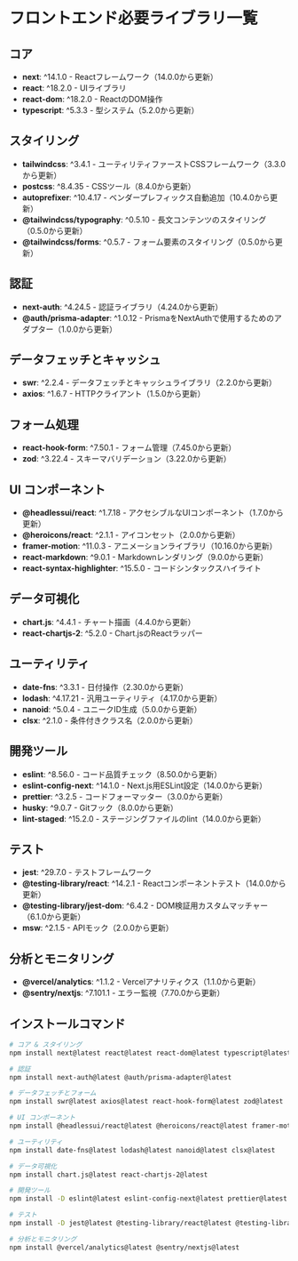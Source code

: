 # フロントエンド必要ライブラリ一覧

## コア

- **next**: ^14.1.0 - Reactフレームワーク（14.0.0から更新）
- **react**: ^18.2.0 - UIライブラリ
- **react-dom**: ^18.2.0 - ReactのDOM操作
- **typescript**: ^5.3.3 - 型システム（5.2.0から更新）

## スタイリング

- **tailwindcss**: ^3.4.1 - ユーティリティファーストCSSフレームワーク（3.3.0から更新）
- **postcss**: ^8.4.35 - CSSツール（8.4.0から更新）
- **autoprefixer**: ^10.4.17 - ベンダープレフィックス自動追加（10.4.0から更新）
- **@tailwindcss/typography**: ^0.5.10 - 長文コンテンツのスタイリング（0.5.0から更新）
- **@tailwindcss/forms**: ^0.5.7 - フォーム要素のスタイリング（0.5.0から更新）

## 認証

- **next-auth**: ^4.24.5 - 認証ライブラリ（4.24.0から更新）
- **@auth/prisma-adapter**: ^1.0.12 - PrismaをNextAuthで使用するためのアダプター（1.0.0から更新）

## データフェッチとキャッシュ

- **swr**: ^2.2.4 - データフェッチとキャッシュライブラリ（2.2.0から更新）
- **axios**: ^1.6.7 - HTTPクライアント（1.5.0から更新）

## フォーム処理

- **react-hook-form**: ^7.50.1 - フォーム管理（7.45.0から更新）
- **zod**: ^3.22.4 - スキーマバリデーション（3.22.0から更新）

## UI コンポーネント

- **@headlessui/react**: ^1.7.18 - アクセシブルなUIコンポーネント（1.7.0から更新）
- **@heroicons/react**: ^2.1.1 - アイコンセット（2.0.0から更新）
- **framer-motion**: ^11.0.3 - アニメーションライブラリ（10.16.0から更新）
- **react-markdown**: ^9.0.1 - Markdownレンダリング（9.0.0から更新）
- **react-syntax-highlighter**: ^15.5.0 - コードシンタックスハイライト

## データ可視化

- **chart.js**: ^4.4.1 - チャート描画（4.4.0から更新）
- **react-chartjs-2**: ^5.2.0 - Chart.jsのReactラッパー

## ユーティリティ

- **date-fns**: ^3.3.1 - 日付操作（2.30.0から更新）
- **lodash**: ^4.17.21 - 汎用ユーティリティ（4.17.0から更新）
- **nanoid**: ^5.0.4 - ユニークID生成（5.0.0から更新）
- **clsx**: ^2.1.0 - 条件付きクラス名（2.0.0から更新）

## 開発ツール

- **eslint**: ^8.56.0 - コード品質チェック（8.50.0から更新）
- **eslint-config-next**: ^14.1.0 - Next.js用ESLint設定（14.0.0から更新）
- **prettier**: ^3.2.5 - コードフォーマッター（3.0.0から更新）
- **husky**: ^9.0.7 - Gitフック（8.0.0から更新）
- **lint-staged**: ^15.2.0 - ステージングファイルのlint（14.0.0から更新）

## テスト

- **jest**: ^29.7.0 - テストフレームワーク
- **@testing-library/react**: ^14.2.1 - Reactコンポーネントテスト（14.0.0から更新）
- **@testing-library/jest-dom**: ^6.4.2 - DOM検証用カスタムマッチャー（6.1.0から更新）
- **msw**: ^2.1.5 - APIモック（2.0.0から更新）

## 分析とモニタリング

- **@vercel/analytics**: ^1.1.2 - Vercelアナリティクス（1.1.0から更新）
- **@sentry/nextjs**: ^7.101.1 - エラー監視（7.70.0から更新）

## インストールコマンド

```bash
# コア & スタイリング
npm install next@latest react@latest react-dom@latest typescript@latest tailwindcss@latest postcss@latest autoprefixer@latest @tailwindcss/typography@latest @tailwindcss/forms@latest

# 認証
npm install next-auth@latest @auth/prisma-adapter@latest

# データフェッチとフォーム
npm install swr@latest axios@latest react-hook-form@latest zod@latest

# UI コンポーネント
npm install @headlessui/react@latest @heroicons/react@latest framer-motion@latest react-markdown@latest react-syntax-highlighter@latest

# ユーティリティ
npm install date-fns@latest lodash@latest nanoid@latest clsx@latest

# データ可視化
npm install chart.js@latest react-chartjs-2@latest

# 開発ツール
npm install -D eslint@latest eslint-config-next@latest prettier@latest husky@latest lint-staged@latest

# テスト
npm install -D jest@latest @testing-library/react@latest @testing-library/jest-dom@latest msw@latest

# 分析とモニタリング
npm install @vercel/analytics@latest @sentry/nextjs@latest
```
